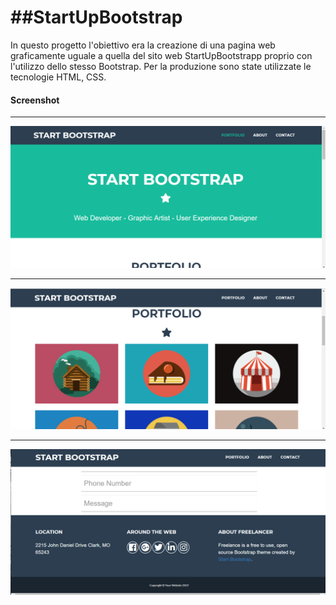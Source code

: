 <h1> ##StartUpBootstrap</h1>

In questo progetto l'obiettivo era la creazione di una pagina web graficamente uguale a quella del sito web StartUpBootstrapp proprio con l'utilizzo dello stesso Bootstrap.
Per la produzione sono state utilizzate le tecnologie HTML, CSS.
<h4> Screenshot </h4>

<hr></hr>

![](scr_boot.png) 

<hr></hr>

![](scr_boot1.png) 

<hr></hr>

![](scr_boot2.png) 



